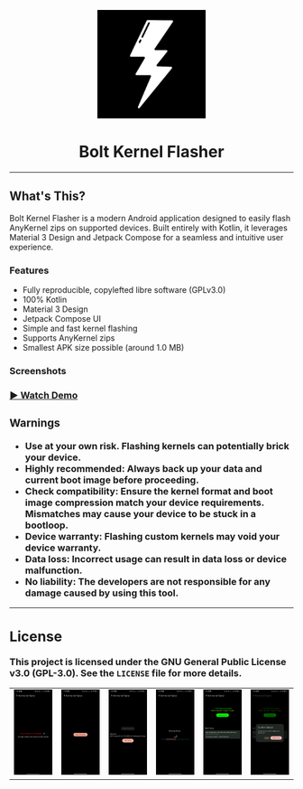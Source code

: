 <p align="center">
  <img src="app/src/main/launcher-playstore.png" alt="Thor Logo" height="192dp">
</p>

<h1 align="center">Bolt Kernel Flasher</h1>

---

## What's This?

Bolt Kernel Flasher is a modern Android application designed to easily flash AnyKernel zips on supported devices. Built entirely with Kotlin, it leverages Material 3 Design and Jetpack Compose for a seamless and intuitive user experience.

### Features

- Fully reproducible, copylefted libre software (GPLv3.0)
- 100% Kotlin
- Material 3 Design
- Jetpack Compose UI
- Simple and fast kernel flashing
- Supports AnyKernel zips
- Smallest APK size possible (around 1.0 MB)

### Screenshots

### [▶️ Watch Demo](https://youtube.com/shorts/21q9h6YFR3Y?feature=share)<table>
  <tr>
    <td><img src="screenshots/1.jpg" alt="Screenshot 1" width="200"/></td>
    <td><img src="screenshots/2.jpg" alt="Screenshot 2" width="200"/></td>
    <td><img src="screenshots/3.jpg" alt="Screenshot 3" width="200"/></td>
    <td><img src="screenshots/4.jpg" alt="Screenshot 3" width="200"/></td>
    <td><img src="screenshots/5.jpg" alt="Screenshot 3" width="200"/></td>
    <td><img src="screenshots/6.jpg" alt="Screenshot 3" width="200"/></td>
  </tr>

### Warnings

- **Use at your own risk.** Flashing kernels can potentially brick your device.
- **Highly recommended:** Always back up your data and current boot image before proceeding.
- **Check compatibility:** Ensure the kernel format and boot image compression match your device requirements. Mismatches may cause your device to be stuck in a bootloop.
- **Device warranty:** Flashing custom kernels may void your device warranty.
- **Data loss:** Incorrect usage can result in data loss or device malfunction.
- **No liability:** The developers are not responsible for any damage caused by using this tool.

---

## License

This project is licensed under the GNU General Public License v3.0 (GPL-3.0). See the `LICENSE` file for more details.
